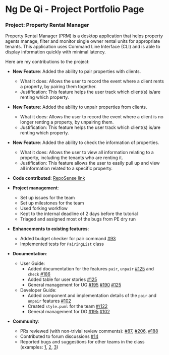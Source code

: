 # Ng De Qi - Project Portfolio Page

### Project: Property Rental Manager

Property Rental Manager (PRM) is a desktop application that helps property agents manage, filter and monitor single
owner rental units for appropriate tenants. This application uses Command Line Interface (CLI) and is able to display
information quickly with minimal latency.

Here are my contributions to the project:

* **New Feature**: Added the ability to pair properties with clients.
    * What it does: Allows the user to record the event where a client rents a property, by pairing them together.
    * Justification: This feature helps the user track which client(s) is/are renting which property.

* **New Feature**: Added the ability to unpair properties from clients.
  * What it does: Allows the user to record the event where a client is no longer renting a property, by unpairing them.
  * Justification: This feature helps the user track which client(s) is/are renting which property.

* **New Feature**: Added the ability to check the information of properties.
  * What it does: Allows the user to view all information relating to a property, including the tenants who are renting it.
  * Justification: This feature allows the user to easily pull up and view all information related to a specific property.



* **Code contributed**: [RepoSense link](https://nus-cs2113-ay2223s1.github.io/tp-dashboard/?search=ngdeqi&sort=groupTitle&sortWithin=title&timeframe=commit&mergegroup=&groupSelect=groupByRepos&breakdown=true&checkedFileTypes=docs~functional-code~test-code~other&since=2022-09-16&tabOpen=true&tabType=authorship&tabAuthor=ngdeqi&tabRepo=AY2223S1-CS2113-F11-1%2Ftp%5Bmaster%5D&authorshipIsMergeGroup=false&authorshipFileTypes=docs~functional-code~test-code&authorshipIsBinaryFileTypeChecked=false&authorshipIsIgnoredFilesChecked=false)

* **Project management**:
    * Set up issues for the team
    * Set up milestones for the team
    * Used forking workflow
    * Kept to the internal deadline of 2 days before the tutorial
    * Triaged and assigned most of the bugs from PE dry run

* **Enhancements to existing features**:
    * Added budget checker for pair command [\#93](https://github.com/AY2223S1-CS2113-F11-1/tp/pull/93)
    * Implemented tests for `PairingList` class

 * **Documentation**:
    * User Guide:
        * Added documentation for the features `pair`, `unpair` [\#125](https://github.com/AY2223S1-CS2113-F11-1/tp/pull/125) and `check` [\#186](https://github.com/AY2223S1-CS2113-F11-1/tp/pull/186) 
        * Added table for user stories [\#125](https://github.com/AY2223S1-CS2113-F11-1/tp/pull/125)
        * General management for UG [\#195](https://github.com/AY2223S1-CS2113-F11-1/tp/pull/195) [\#190](https://github.com/AY2223S1-CS2113-F11-1/tp/pull/190) [\#125](https://github.com/AY2223S1-CS2113-F11-1/tp/pull/125)
    * Developer Guide:
        * Added component and implementation details of the `pair` and `unpair` features [\#102](https://github.com/AY2223S1-CS2113-F11-1/tp/pull/102)
        * Created `style.puml` for the team [#/122](https://github.com/AY2223S1-CS2113-F11-1/tp/pull/122)
        * General management for DG [\#195](https://github.com/AY2223S1-CS2113-F11-1/tp/pull/195) [\#102](https://github.com/AY2223S1-CS2113-F11-1/tp/pull/102/files)

* **Community**:
    * PRs reviewed (with non-trivial review comments): [\#87](https://github.com/AY2223S1-CS2113-F11-1/tp/pull/87), [\#206](https://github.com/AY2223S1-CS2113-F11-1/tp/pull/206), [\#188](https://github.com/AY2223S1-CS2113-F11-1/tp/pull/188)
    * Contributed to forum discussions [\#14](https://github.com/nus-cs2113-AY2223S1/forum/issues/14)
    * Reported bugs and suggestions for other teams in the class (examples: [1](https://github.com/ngdeqi/ped/issues/17), [2](https://github.com/ngdeqi/ped/issues/10), [3](https://github.com/ngdeqi/ped/issues/7))
